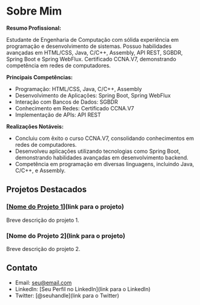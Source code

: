 # Sobre Mim

**Resumo Profissional:**

Estudante de Engenharia de Computação com sólida experiência em programação e desenvolvimento de sistemas. Possuo habilidades avançadas em HTML/CSS, Java, C/C++, Assembly, API REST, SGBDR, Spring Boot e Spring WebFlux. Certificado CCNA.V7, demonstrando competência em redes de computadores.

**Principais Competências:**
- Programação: HTML/CSS, Java, C/C++, Assembly
- Desenvolvimento de Aplicações: Spring Boot, Spring WebFlux
- Interação com Bancos de Dados: SGBDR
- Conhecimento em Redes: Certificado CCNA.V7
- Implementação de APIs: API REST

**Realizações Notáveis:**
- Concluiu com êxito o curso CCNA.V7, consolidando conhecimentos em redes de computadores.
- Desenvolveu aplicações utilizando tecnologias como Spring Boot, demonstrando habilidades avançadas em desenvolvimento backend.
- Competência em programação em diversas linguagens, incluindo Java, C/C++, e Assembly.

## Projetos Destacados

### [[Nome do Projeto 1](https://github.com/L-Finistao/TDD_API_REST)](link para o projeto)
Breve descrição do projeto 1.

### [Nome do Projeto 2](link para o projeto)
Breve descrição do projeto 2.

## Contato

- Email: [seu@email.com](mailto:seu@email.com)
- LinkedIn: [Seu Perfil no LinkedIn](link para o LinkedIn)
- Twitter: [@seuhandle](link para o Twitter)


<!--
**L-Finistao/L-Finistao** is a ✨ _special_ ✨ repository because its `README.md` (this file) appears on your GitHub profile.

Here are some ideas to get you started:

- 🔭 I’m currently working on ...
- 🌱 I’m currently learning ...
- 👯 I’m looking to collaborate on ...
- 🤔 I’m looking for help with ...
- 💬 Ask me about ...
- 📫 How to reach me: ...
- 😄 Pronouns: ...
- ⚡ Fun fact: ...
-->

